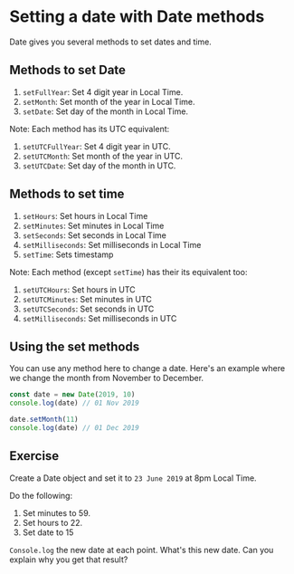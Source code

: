 # Setting a date with Date methods

Date gives you several methods to set dates and time. 

## Methods to set Date

1. `setFullYear`: Set 4 digit year in Local Time.
2. `setMonth`: Set month of the year in Local Time.
3. `setDate`: Set day of the month in Local Time.

Note: Each method has its UTC equivalent:

1. `setUTCFullYear`: Set 4 digit year in UTC.
2. `setUTCMonth`: Set month of the year in UTC.
3. `setUTCDate`: Set day of the month in UTC.

## Methods to set time

1. `setHours`: Set hours in Local Time
2. `setMinutes`: Set minutes in Local Time
3. `setSeconds`: Set seconds in Local Time
4. `setMilliseconds`: Set milliseconds in Local Time
5. `setTime`: Sets timestamp

Note: Each method (except `setTime`) has their its equivalent too:

1. `setUTCHours`: Set hours in UTC
2. `setUTCMinutes`: Set minutes in UTC
3. `setUTCSeconds`: Set seconds in UTC
4. `setMilliseconds`: Set milliseconds in UTC

## Using the set methods

You can use any method here to change a date. Here's an example where we change the month from November to December. 

```js
const date = new Date(2019, 10)
console.log(date) // 01 Nov 2019 

date.setMonth(11)
console.log(date) // 01 Dec 2019
```

## Exercise

Create a Date object and set it to `23 June 2019` at 8pm Local Time. 

Do the following: 

1. Set minutes to 59. 
2. Set hours to 22. 
3. Set date to 15

`Console.log` the new date at each point. What's this new date. Can you explain why you get that result? 
